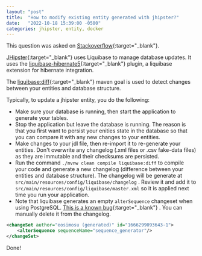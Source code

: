```yaml
---
layout: "post"
title:  "How to modify existing entity generated with jhipster?"
date:   "2022-10-18 15:39:00 -0500"
categories: jhipster, entity, docker
---
```


This question was asked on [Stackoverflow](https://stackoverflow.com/questions/28216307/how-to-modify-existing-entity-generated-with-jhipster){:target="_blank"}.

[JHipster](https://www.jhipster.tech/){:target="_blank"} uses Liquibase to manage database updates. It uses the [liquibase-hibernate5](https://github.com/liquibase/liquibase-hibernate){:target="_blank"} plugin, a liquibase extension for hibernate integration.

The [liquibase:diff](https://docs.liquibase.com/commands/diff/diff.html){:target="_blank"} maven goal is used to detect changes between your entities and database structure.

Typically, to update a jhipster entity, you do the following:
- Make sure your database is running, then start the application to generate your tables.
- Stop the application but leave the database is running. The reason is that you first want to persist your enities state in the database so that you can compare it with any new changes to your entities.
- Make changes to your jdl file, then re-import it to re-generate your entities. Don't overwrite any changelog (.xml files or .csv fake-data files) as they are immutable and their checksums are persisted.
- Run the command `./mvnw clean compile liquibase:diff` to compile your code and generate a new changelog (difference between your entities and database structure). The changelog will be generate at `src/main/resources/config/liquibase/changelog`
. Review it and add it to `src/main/resources/config/liquibase/master.xml` so it is applied next time you run your application.
- Note that liquibase generates an empty `alterSequence` changeset when using PostgreSQL. [This is a known bug](https://github.com/liquibase/liquibase/issues/2223){:target="_blank"} . You can manually delete it from the changelog.

```xml
<changeSet author="eosimosu (generated)" id="1666299093643-1">
    <alterSequence sequenceName="sequence_generator"/>
</changeSet>
```

Done!